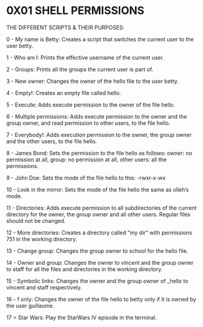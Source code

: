
0X01 SHELL PERMISSIONS
======================



THE DIFFERENT SCRIPTS & THEIR PURPOSES:


0 - My name is Betty: Creates a script that switches the current user to the user betty.

1 - Who am I: Prints the effective username of the current user.

2 - Groups: Prints all the groups the current user is part of.

3 - New owner: Changes the owner of the hello file to the user betty.

4 - Empty!: Creates an empty file called hello.

5 - Execute: Adds execute permission to the owner of the file hello.

6 - Multiple permissions: Adds execute permission to the owner and the group owner, and read permission to other users, to the file hello.

7 - Everybody!: Adds execution permission to the owner, the group owner and the other users, to the file hello.

8 - James Bond: Sets the permission to the file hello as follows:
owner: no permission at all, group: no permission at all, other users: all the permissions.

9 - John Doe: Sets the mode of the file hello to this: -rwxr-x-wx

10 - Look in the mirror: Sets the mode of the file hello the same as olleh’s mode.

11 - Directories: Adds execute permission to all subdirectories of the current directory for the owner, the group owner and all other users. Regular files should not be changed.

12 - More directories: Creates a directory called "my dir" with permissions 751 in the working directory.

13 - Change group: Changes the group owner to school for the hello file.

14 - Owner and group: Changes the owner to vincent and the group owner to staff for all the files and directories in the working directory.

15 - Symbolic links: Changes the owner and the group owner of _hello to vincent and staff respectively.

16 - f only: Changes the owner of the file hello to betty only if it is owned by the user guillaume.

17 = Star Wars: Play the StarWars IV episode in the terminal.
